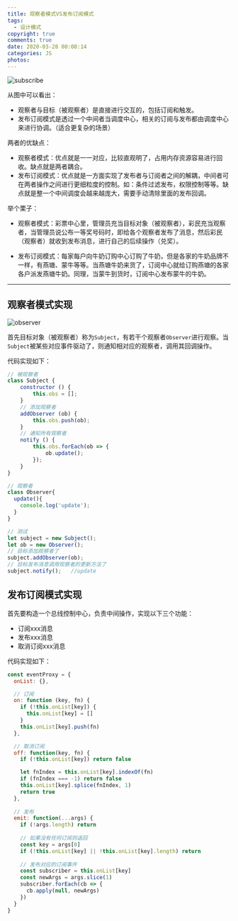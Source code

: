 ```yaml
---
title: 观察者模式VS发布订阅模式
tags:
  - 设计模式
copyright: true
comments: true
date: 2020-03-28 00:08:14
categories: JS
photos:
---
```


![subscribe](http://cdn.mydearest.cn/subscribe.png)

从图中可以看出：

- 观察者与目标（被观察者）是直接进行交互的，包括订阅和触发。
- 发布订阅模式是透过一个中间者当调度中心，相关的订阅与发布都由调度中心来进行协调。（适合更复杂的场景）

两者的优缺点：

- 观察者模式：优点就是一一对应，比较直观明了，占用内存资源容易进行回收。缺点就是两者耦合。
- 发布订阅模式：优点就是一方面实现了发布者与订阅者之间的解耦，中间者可在两者操作之间进行更细粒度的控制。如：条件过滤发布，权限控制等等。缺点就是整一个中间调度会越来越庞大，需要手动清除里面的发布回调。

举个栗子：

- 观察者模式：彩票中心里，管理员充当目标对象（被观察者），彩民充当观察者，当管理员说公布一等奖号码时，即给各个观察者发布了消息，然后彩民（观察者）就收到发布消息，进行自己的后续操作（兑奖）。

- 发布订阅模式：每家每户向牛奶订购中心订购了牛奶，但是各家的牛奶品牌不一样，有燕塘、蒙牛等等。当燕塘牛奶来货了，订阅中心就给订购燕塘的各家各户派发燕塘牛奶。同理，当蒙牛到货时，订阅中心发布蒙牛的牛奶。

---
<!--more-->

## 观察者模式实现
![observer](http://cdn.mydearest.cn/blog/images/observer.jpeg)

首先目标对象（被观察者）称为`Subject`，有若干个观察者`Observer`进行观察。当`Subject`被某些对应事件驱动了，则通知相对应的观察者，调用其回调操作。

代码实现如下：
```js
// 被观察者
class Subject {
    constructor () {
        this.obs = [];
    }
    // 添加观察者
    addObserver (ob) {
        this.obs.push(ob);
    }
    // 通知所有观察者
    notify () {
        this.obs.forEach(ob => {
            ob.update();
        });
    }
}

// 观察者
class Observer{
  update(){
    console.log('update');
  }
}

// 测试
let subject = new Subject();
let ob = new Observer();
// 目标添加观察者了
subject.addObserver(ob);
// 目标发布消息调用观察者的更新方法了
subject.notify();   //update
```

## 发布订阅模式实现
首先要构造一个总线控制中心，负责中间操作，实现以下三个功能：

- 订阅xxx消息
- 发布xxx消息
- 取消订阅xxx消息

代码实现如下：
```js
const eventProxy = {
  onList: {},

  // 订阅
  on: function (key, fn) {
    if (!this.onList[key]) {
      this.onList[key] = []
    }
    this.onList[key].push(fn)
  },

  // 取消订阅
  off: function(key, fn) {
    if (!this.onList[key]) return false

    let fnIndex = this.onList[key].indexOf(fn)
    if (fnIndex === -1) return false
    this.onList[key].splice(fnIndex, 1)
    return true
  },
  
  // 发布
  emit: function(...args) {
    if (!args.length) return
	
    // 如果没有任何订阅则返回  
    const key = args[0]
    if (!this.onList[key] || !this.onList[key].length) return
	
    // 发布对应的订阅事件
    const subscriber = this.onList[key]
    const newArgs = args.slice(1)
    subscriber.forEach(cb => {
      cb.apply(null, newArgs)
    })
  }
}
```
